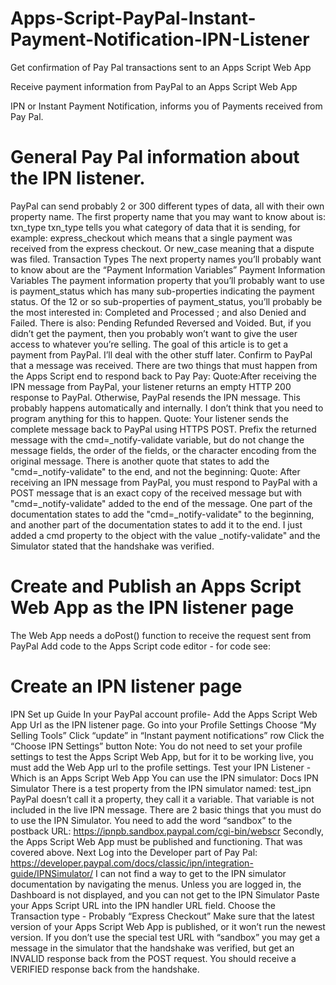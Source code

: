# Apps-Script-PayPal-Instant-Payment-Notification-IPN-Listener
Get confirmation of Pay Pal transactions sent to an Apps Script Web App

Receive payment information from PayPal to an Apps Script Web App
 
IPN or Instant Payment Notification, informs you of Payments received from Pay Pal.
 
# General Pay Pal information about the IPN listener.
PayPal can send probably 2 or 300 different types of data, all with their own property name.
The first property name that you may want to know about is: txn_type
txn_type tells you what category of data that it is sending, for example: express_checkout which means that a single payment was received from the express checkout.  Or new_case meaning that a dispute was filed.  Transaction Types
The next property names you’ll probably want to know about are the “Payment Information Variables”  Payment Information Variables
The payment information property that you’ll probably want to use is payment_status  which has many sub-properties indicating the payment status.  Of the 12 or so sub-properties of payment_status, you’ll probably be the most interested in:  Completed and Processed ; and also Denied and Failed.  There is also:  Pending Refunded Reversed and Voided.  But, if you didn’t get the payment, then you probably won’t want to give the user access to whatever you’re selling.  The goal of this article is to get a payment from PayPal.  I’ll deal with the other stuff later.
Confirm to PayPal that a message was received.
There are two things that must happen from the Apps Script end to respond back to Pay Pay:
Quote:After receiving the IPN message from PayPal, your listener returns an empty HTTP 200 response to PayPal. Otherwise, PayPal resends the IPN message.  This probably happens automatically and internally.  I don’t think that you need to program anything for this to happen.
Quote: Your listener sends the complete message back to PayPal using HTTPS POST.  Prefix the returned message with the cmd=_notify-validate variable, but do not change the message fields, the order of the fields, or the character encoding from the original message.
There is another quote that states to add the "cmd=_notify-validate" to the end, and not the beginning:  Quote:  After receiving an IPN message from PayPal, you must respond to PayPal with a POST message that is an exact copy of the received message but with "cmd=_notify-validate" added to the end of the message.  One part of the documentation states to add the "cmd=_notify-validate" to the beginning, and another part of the documentation states to add it to the end.  I just added a cmd property to the object with the value _notify-validate" and the Simulator stated that the handshake was verified.

# Create and Publish an Apps Script Web App as the IPN listener page
The Web App needs a doPost() function to receive the request sent from PayPal
Add code to the Apps Script code editor - for code see:
 
# Create an IPN listener page

IPN Set up Guide
In your PayPal account profile- Add the Apps Script Web App Url as the IPN listener page.
Go into your Profile Settings
Choose “My Selling Tools”
Click “update” in “Instant payment notifications” row
Click the “Choose IPN Settings” button
Note:  You do not need to set your profile settings to test the Apps Script Web App, but for it to be working live, you must add the Web App url to the profile settings.
Test your IPN Listener - Which is an Apps Script Web App
You can use the IPN simulator: Docs IPN Simulator
There is a test property from the IPN simulator named: test_ipn  PayPal doesn’t call it a property, they call it a variable.  That variable is not included in the live IPN message.
There are 2 basic things that you must do to use the IPN Simulator.  You need to add the word “sandbox” to the postback URL: https://ipnpb.sandbox.paypal.com/cgi-bin/webscr
Secondly, the Apps Script Web App must be published and functioning.  That was covered above.
Next Log into the Developer part of Pay Pal:  https://developer.paypal.com/docs/classic/ipn/integration-guide/IPNSimulator/  I can not find a way to get to the IPN simulator documentation by navigating the menus.  Unless you are logged in, the Dashboard is not displayed, and you can not get to the IPN Simulator
Paste your Apps Script URL into the IPN handler URL field.
Choose the Transaction type - Probably “Express Checkout”
Make sure that the latest version of your Apps Script Web App is published, or it won’t run the newest version.
If you don’t use the special test URL with “sandbox” you may get a message in the simulator that the handshake was verified, but get an INVALID response back from the POST request.
You should receive a VERIFIED response back from the handshake.
 
 
 
 
 
 
